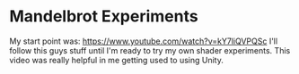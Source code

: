 # Mandelbrot Experiments

My start point was:  https://www.youtube.com/watch?v=kY7liQVPQSc
I'll follow this guys stuff until I'm ready to try my own shader experiments.
This video was really helpful in me getting used to using Unity.


